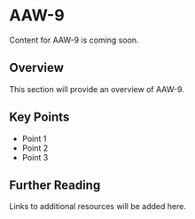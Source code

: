 # AAW-9

Content for AAW-9 is coming soon.

## Overview

This section will provide an overview of AAW-9.

## Key Points

- Point 1
- Point 2
- Point 3

## Further Reading

Links to additional resources will be added here.
